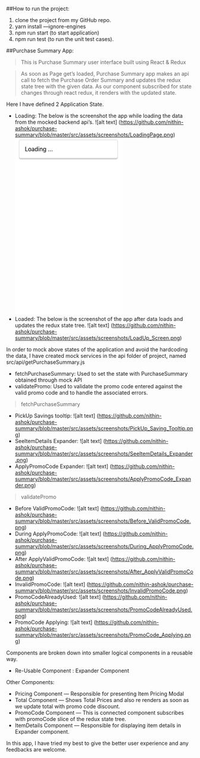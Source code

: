 ##How to run the project:

1. clone the project from my GitHub repo.
2. yarn install —ignore-engines
3. npm run start (to start application)
4. npm run test (to run the unit test cases). 


##Purchase Summary App:

> This is Purchase Summary user interface built using React & Redux

> As soon as Page get’s loaded, Purchase Summary app makes an api call to fetch the Purchase Order Summary and updates the redux state tree with the given data. As our <PurchaseSummary /> component subscribed for state changes through react redux, it renders with the updated state.

Here I have defined 2 Application State. 
  - Loading: The below is the screenshot the app while loading the data from the mocked backend api’s.
	![alt text] (https://github.com/nithin-ashok/purchase-summary/blob/master/src/assets/screenshots/LoadingPage.png)
	<img src="/src/assets/screenshots/LoadingPage.png"/>
  - Loaded: The below is the screenshot of the app after data loads and updates the redux state tree.
	![alt text] (https://github.com/nithin-ashok/purchase-summary/blob/master/src/assets/screenshots/LoadUp_Screen.png)

In order to mock above states of the application and avoid the hardcoding the data, I have created mock services in the api folder of project, named src/api/getPurchaseSummary.js
   - fetchPurchaseSummary: Used to set the state with PurchaseSummary obtained through mock API
   - validatePromo: Used to validate the promo code entered against the valid promo code and to handle the associated errors.

   > fetchPurchaseSummary
   - PickUp Savings tooltip: ![alt text] (https://github.com/nithin-ashok/purchase-summary/blob/master/src/assets/screenshots/PickUp_Saving_Tooltip.png)
   - SeeItemDetails Expander: ![alt text] (https://github.com/nithin-ashok/purchase-summary/blob/master/src/assets/screenshots/SeeItemDetails_Expander.png)
   - ApplyPromoCode Expander: ![alt text] (https://github.com/nithin-ashok/purchase-summary/blob/master/src/assets/screenshots/ApplyPromoCode_Expander.png)
   
   > validatePromo
   - Before ValidPromoCode: ![alt text] (https://github.com/nithin-ashok/purchase-summary/blob/master/src/assets/screenshots/Before_ValidPromoCode.png)
   - During ApplyPromoCode: ![alt text] (https://github.com/nithin-ashok/purchase-summary/blob/master/src/assets/screenshots/During_ApplyPromoCode.png)
   - After ApplyValidPromoCode: ![alt text] (https://github.com/nithin-ashok/purchase-summary/blob/master/src/assets/screenshots/After_ApplyValidPromoCode.png)
   - InvalidPromoCode: ![alt text] (https://github.com/nithin-ashok/purchase-summary/blob/master/src/assets/screenshots/InvalidPromoCode.png)
   - PromoCodeAlreadyUsed: ![alt text] (https://github.com/nithin-ashok/purchase-summary/blob/master/src/assets/screenshots/PromoCodeAlreadyUsed.png)
   - PromoCode Applying: ![alt text] (https://github.com/nithin-ashok/purchase-summary/blob/master/src/assets/screenshots/PromoCode_Applying.png)


Components are broken down into smaller logical components in a reusable way.
   - Re-Usable Component : Expander Component
  
Other Components:
   -  Pricing Component — Responsible for presenting Item Pricing Modal
   -  Total Component — Shows Total Prices and also re renders as soon as we update total with promo code discount.
   -  PromoCode Component — This is connected component subscribes with promoCode slice of the redux state tree.
   -  ItemDetails Component —  Responsible for displaying item details in Expander component.


In this app, I have tried my best to give the better user experience and any feedbacks are welcome.